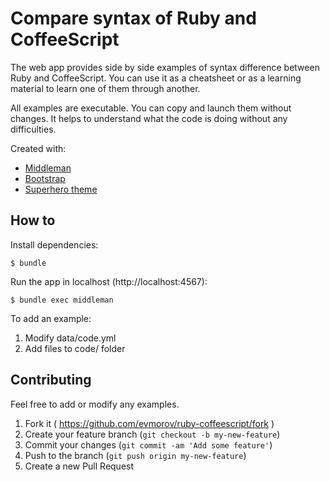 # Compare syntax of Ruby and CoffeeScript

The web app provides side by side examples of syntax difference between Ruby and CoffeeScript. You can use it as a cheatsheet or as a learning material to learn one of them through another.

All examples are executable. You can copy and launch them without changes. It helps to understand what the code is doing without any difficulties.

Created with:
* [Middleman](https://middlemanapp.com)
* [Bootstrap](http://getbootstrap.com)
* [Superhero theme](https://bootswatch.com/superhero)

## How to

Install dependencies:

    $ bundle

Run the app in localhost (http://localhost:4567):

    $ bundle exec middleman

To add an example:

1. Modify data/code.yml
2. Add files to code/ folder

## Contributing

Feel free to add or modify any examples.

1. Fork it ( https://github.com/evmorov/ruby-coffeescript/fork )
2. Create your feature branch (`git checkout -b my-new-feature`)
3. Commit your changes (`git commit -am 'Add some feature'`)
4. Push to the branch (`git push origin my-new-feature`)
5. Create a new Pull Request

